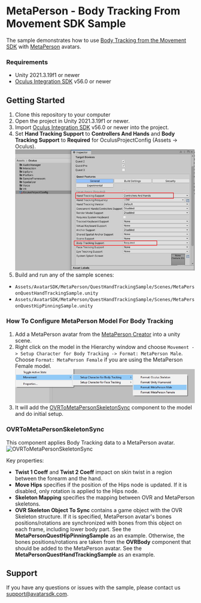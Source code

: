 # MetaPerson - Body Tracking From Movement SDK Sample
The sample demonstrates how to use [Body Tracking from the Movement SDK](https://developer.oculus.com/documentation/unity/move-body-tracking/) with [MetaPerson](https://metaperson.avatarsdk.com/) avatars.

### Requirements
- Unity 2021.3.19f1 or newer
- [Oculus Integration SDK](https://developer.oculus.com/downloads/package/unity-integration/) v56.0 or newer

## Getting Started
1. Clone this repository to your computer
2. Open the project in Unity 2021.3.19f1 or newer.
3. Import [Oculus Integration SDK](https://developer.oculus.com/downloads/package/unity-integration/) v56.0 or newer into the project.
4. Set **Hand Tracking Support** to **Controllers And Hands** and **Body Tracking Support** to **Required** for OculusProjectConfig (Assets -> Oculus).
![Project Config](./Documentation/Images/enable_body_tracking.JPG "Project Config")
5. Build and run any of the sample scenes: 
- `Assets/AvatarSDK/MetaPerson/QuestHandTrackingSample/Scenes/MetaPersonQuestHandTrackingSample.unity`
- `Assets/AvatarSDK/MetaPerson/QuestHandTrackingSample/Scenes/MetaPersonQuestHipPinningSample.unity`

### How To Configure MetaPerson Model For Body Tracking
1. Add a MetaPerson avatar from the [MetaPerson Creator](https://metaperson.avatarsdk.com/) into a unity scene.
2. Right click on the model in the Hierarchy window and choose `Movement -> Setup Character for Body Tracking -> Format: MetaPerson Male`. Choose `Format: MetaPerson Female` if you are using the MetaPerson Female model.
![Configure MetaPerson Model](./Documentation/Images/setup_model_for_body_tracking.jpg "Configure MetaPerson Model")
3. It will add the [OVRToMetaPersonSkeletonSync](./Assets/AvatarSDK/MetaPerson/QuestHandTrackingSample/Scripts/OVRToMetaPersonSkeletonSync.cs) component to the model and do initial setup.

### OVRToMetaPersonSkeletonSync
This component applies Body Tracking data to a MetaPerson avatar. 
![OVRToMetaPersonSkeletonSync](./Documentation/Images/OVRToMetaPersonSkeletonSync "OVRToMetaPersonSkeletonSync")

Key properties:
- **Twist 1 Coeff** and **Twist 2 Coeff** impact on skin twist in a region between the forearm and the hand.
- **Move Hips** specifies if the position of the Hips node is updated. If it is disabled, only rotation is applied to the Hips node.
- **Skeleton Mapping** specifies the mapping between OVR and MetaPerson skeletons.
- **OVR Skeleton Object To Sync** contains a game object with the OVR Skeleton structure. If it is specified, MetaPerson avatar's bones positions/rotations are synchronized with bones from this object on each frame, including lower body part.
See the **MetaPersonQuestHipPinningSample** as an example. Otherwise, the bones positions/rotations are taken from the **OVRBody** component that should be added to the MetaPerson avatar. See the **MetaPersonQuestHandTrackingSample** as an example.

## Support
If you have any questions or issues with the sample, please contact us <support@avatarsdk.com>.